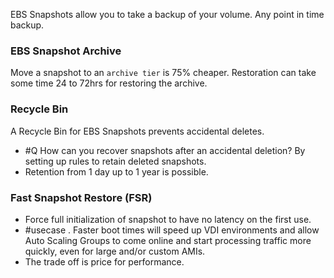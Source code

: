 EBS Snapshots allow you to take a backup of your volume. Any point in time backup.

### EBS Snapshot Archive
Move a snapshot to an `archive tier` is 75% cheaper.
Restoration can take some time 24 to 72hrs for restoring the archive.
### Recycle Bin 
A Recycle Bin for EBS Snapshots prevents accidental deletes.
- #Q How can you recover snapshots after an accidental deletion? By setting up rules to retain deleted snapshots.
- Retention from 1 day up to 1 year is possible.

### Fast Snapshot Restore (FSR)
- Force full initialization of snapshot to have no latency on the first use.
- #usecase . Faster boot times will speed up  VDI environments and allow  Auto Scaling Groups to come online and start processing traffic more quickly, even for large and/or custom AMIs. 
- The trade off is price for performance.
